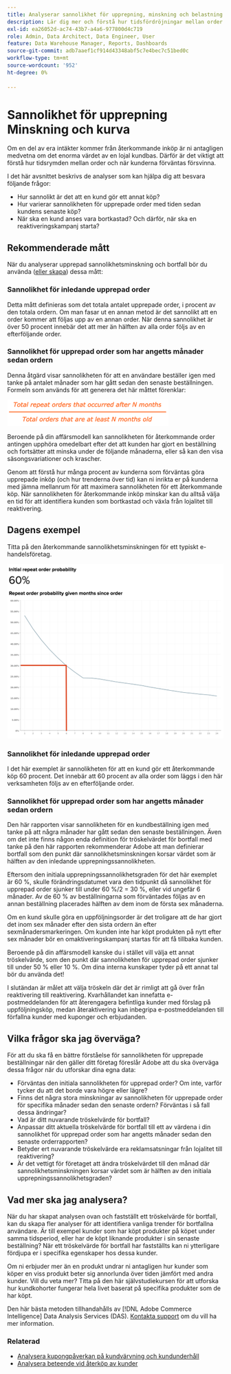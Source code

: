 ```yaml
---
title: Analyserar sannolikhet för upprepning, minskning och belastning
description: Lär dig mer och förstå hur tidsfördröjningar mellan order och när kunderna förväntas försvinna.
exl-id: ea26052d-ac74-43b7-a4a6-977800d4c719
role: Admin, Data Architect, Data Engineer, User
feature: Data Warehouse Manager, Reports, Dashboards
source-git-commit: adb7aaef1cf914d43348abf5c7e4bec7c51bed0c
workflow-type: tm+mt
source-wordcount: '952'
ht-degree: 0%

---
```


# Sannolikhet för upprepning Minskning och kurva

Om en del av era intäkter kommer från återkommande inköp är ni antagligen medvetna om det enorma värdet av en lojal kundbas. Därför är det viktigt att förstå hur tidsrymden mellan order och när kunderna förväntas försvinna.

I det här avsnittet beskrivs de analyser som kan hjälpa dig att besvara följande frågor:

* Hur sannolikt är det att en kund gör ett annat köp?
* Hur varierar sannolikheten för upprepade order med tiden sedan kundens senaste köp?
* När ska en kund anses vara bortkastad? Och därför, när ska en reaktiveringskampanj starta?

## Rekommenderade mått

När du analyserar upprepad sannolikhetsminskning och bortfall bör du använda ([eller skapa](../../data-user/reports/ess-manage-data-metrics.md)) dessa mått:

### Sannolikhet för inledande upprepad order

Detta mått definieras som det totala antalet upprepade order, i procent av den totala ordern. Om man fasar ut en annan metod är det sannolikt att en order kommer att följas upp av en annan order. När denna sannolikhet är över 50 procent innebär det att mer än hälften av alla order följs av en efterföljande order.

### Sannolikhet för upprepad order som har angetts månader sedan ordern

Denna åtgärd visar sannolikheten för att en användare beställer igen med tanke på antalet månader som har gått sedan den senaste beställningen. Formeln som används för att generera det här måttet förenklar:

![Upprepa sannolikhetsformel](../../assets/Repeat_probability_formula.png)

Beroende på din affärsmodell kan sannolikheten för återkommande order antingen upphöra omedelbart efter det att kunden har gjort en beställning och fortsätter att minska under de följande månaderna, eller så kan den visa säsongsvariationer och krascher.

Genom att förstå hur många procent av kunderna som förväntas göra upprepade inköp (och hur trenderna över tid) kan ni inrikta er på kunderna med jämna mellanrum för att maximera sannolikheten för ett återkommande köp. När sannolikheten för återkommande inköp minskar kan du alltså välja en tid för att identifiera kunden som bortkastad och växla från lojalitet till reaktivering.

## Dagens exempel

Titta på den återkommande sannolikhetsminskningen för ett typiskt e-handelsföretag.

![Sannolikhet för inledande upprepad order - sannolikhet för upprepad order angiven i månader sedan ordern.](../../assets/Order_probability_reports.png)

### Sannolikhet för inledande upprepad order

I det här exemplet är sannolikheten för att en kund gör ett återkommande köp 60 procent. Det innebär att 60 procent av alla order som läggs i den här verksamheten följs av en efterföljande order.

### Sannolikhet för upprepad order som har angetts månader sedan ordern

Den här rapporten visar sannolikheten för en kundbeställning igen med tanke på att några månader har gått sedan den senaste beställningen. Även om det inte finns någon enda definition för tröskelvärdet för bortfall med tanke på den här rapporten rekommenderar Adobe att man definierar bortfall som den punkt där sannolikhetsminskningen korsar värdet som är hälften av den inledande upprepningssannolikheten.

Eftersom den initiala upprepningssannolikhetsgraden för det här exemplet är 60 %, skulle förändringsdatumet vara den tidpunkt då sannolikhet för upprepad order sjunker till under 60 %/2 = 30 %, eller vid ungefär 6 månader. Av de 60 % av beställningarna som förväntades följas av en annan beställning placerades hälften av dem inom de första sex månaderna.

Om en kund skulle göra en uppföljningsorder är det troligare att de har gjort det inom sex månader efter den sista ordern än efter sexmånadersmarkeringen. Om kunden inte har köpt produkten på nytt efter sex månader bör en omaktiveringskampanj startas för att få tillbaka kunden.

Beroende på din affärsmodell kanske du i stället vill välja ett annat tröskelvärde, som den punkt där sannolikheten för upprepad order sjunker till under 50 % eller 10 %. Om dina interna kunskaper tyder på ett annat tal bör du använda det!

I slutändan är målet att välja tröskeln där det är rimligt att gå över från reaktivering till reaktivering. Kvarhållandet kan innefatta e-postmeddelanden för att återengagera befintliga kunder med förslag på uppföljningsköp, medan återaktivering kan inbegripa e-postmeddelanden till förfallna kunder med kuponger och erbjudanden.

## Vilka frågor ska jag överväga?

För att du ska få en bättre förståelse för sannolikheten för upprepade beställningar när den gäller ditt företag föreslår Adobe att du ska överväga dessa frågor när du utforskar dina egna data:

* Förväntas den initiala sannolikheten för upprepad order? Om inte, varför tycker du att det borde vara högre eller lägre?
* Finns det några stora minskningar av sannolikheten för upprepade order för specifika månader sedan den senaste ordern? Förväntas i så fall dessa ändringar?
* Vad är ditt nuvarande tröskelvärde för bortfall?
* Anpassar ditt aktuella tröskelvärde för bortfall till ett av värdena i din sannolikhet för upprepad order som har angetts månader sedan den senaste orderrapporten?
* Betyder ert nuvarande tröskelvärde era reklamsatsningar från lojalitet till reaktivering?
* Är det vettigt för företaget att ändra tröskelvärdet till den månad där sannolikhetsminskningen korsar värdet som är hälften av den initiala upprepningssannolikhetsgraden?

## Vad mer ska jag analysera?

När du har skapat analysen ovan och fastställt ett tröskelvärde för bortfall, kan du skapa fler analyser för att identifiera vanliga trender för bortfallna användare. Är till exempel kunder som har köpt produkter på köpet under samma tidsperiod, eller har de köpt liknande produkter i sin senaste beställning? När ett tröskelvärde för bortfall har fastställts kan ni ytterligare fördjupa er i specifika egenskaper hos dessa kunder.

Om ni erbjuder mer än en produkt undrar ni antagligen hur kunder som köper en viss produkt beter sig annorlunda över tiden jämfört med andra kunder. Vill du veta mer? Titta på den här självstudiekursen för att utforska hur kundkohorter fungerar hela livet baserat på specifika produkter som de har köpt.

Den här bästa metoden tillhandahålls av [!DNL Adobe Commerce Intelligence] Data Analysis Services (DAS). [Kontakta support](https://experienceleague.adobe.com/docs/commerce-knowledge-base/kb/troubleshooting/miscellaneous/mbi-service-policies.html) om du vill ha mer information.

### Relaterad

* [Analysera kupongpåverkan på kundvärvning och kundunderhåll](../analysis/coupon-impact.md)
* [Analysera beteende vid återköp av kunder](../analysis/repurchase-behavior.md)
